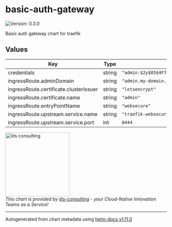 # basic-auth-gateway

![Version: 0.3.0](https://img.shields.io/badge/Version-0.3.0-informational?style=flat-square)

Basic auth gateway chart for traefik

## Values

| Key | Type | Default | Description |
|-----|------|---------|-------------|
| credentials | string | `"admin:$2y$05$4F7SwJRC6SL.uu0DUr1cjO.IOnY3uVb12MWTi/YG/TVsFulTRk4qe"` |  |
| ingressRoute.adminDomain | string | `"admin.my-domain.com"` |  |
| ingressRoute.certificate.clusterIssuer | string | `"letsencrypt"` |  |
| ingressRoute.certificate.name | string | `"admin"` |  |
| ingressRoute.entryPointName | string | `"websecure"` |  |
| ingressRoute.upstream.service.name | string | `"traefik-websecure-internal"` |  |
| ingressRoute.upstream.service.port | int | `8444` |  |

<img src="https://iits-consulting.de/wp-content/uploads/2021/08/iits-logo-2021-red-square-xl.png"
alt="iits consulting" id="logo" width="200" height="200">
<br>
*This chart is provided by [iits-consulting](https://iits-consulting.de/) - your Cloud-Native Innovation Teams as a Service!*

----------------------------------------------
Autogenerated from chart metadata using [helm-docs v1.11.0](https://github.com/norwoodj/helm-docs/releases/v1.11.0)
